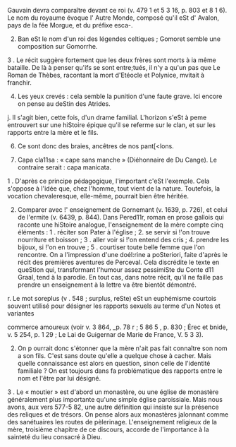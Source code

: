 Gauvain devra comparaître devant ce roi (v. 479 1 et 5 3 16, p. 803 et 8 1 6). Le nom du royaume évoque l' Autre Monde, composé qu'il eSt d' Avalon, pays de la fée Morgue, et du préfixe esca-.

2. Ban eSt le nom d'un roi des légendes celtiques ; Gomoret semble une composition sur Gomorrhe.

3 . Le récit suggère fortement que les deux frères sont morts à ia même bataille. De là à penser qu'ifs se sont entre;tués, il n'y a qu'un pas que Le Roman de Thèbes, racontant la mort d'Etéocle et Polynice, mvitait à franchir.

4. Les yeux crevés : cela semble la punition d'une faute grave. Ici encore on pense au deStin des Atrides.

j. Il s'agit bien, cette fois, d'un drame familial. L'horizon s'eSt à peme entrouvert sur une hiStoire épique qu'il se referme sur le clan, et sur les rapports entre la mère et le fils.

6. Ce sont donc des braies, ancêtres de nos pant[<lons.

7. Capa cla11sa : « cape sans manche » (Diéhonnaire de Du Cange). Le contraire serait : capa manicata.


1 . D'après ce principe pédagogique, l'important c'eSt l'exemple. Cela s'oppose à l'idée que, chez l'homme, tout vient de la nature. Toutefois, la vocation chevaleresque, elle-même, pourrait bien être héritée.

2. Comparer avec !' enseignement de Gornemant (v. 1639, p. 726), et celui de l'ermite (v. 6439, p. 844). Dans Pered11r, roman en prose gallois qui raconte une hiStoire analogue, l'enseignement de la mère compte cinq éléments : 1 . réciter son Pater à l'église ; 2. se servir si !'on trouve nourriture et boisson ; 3 . aller voir si !'on entend des cris ; 4. prendre les bijoux, si !'on en trouve ; 5 . courtiser toute belle femme que l'on rencontre. On a l'impression d'une doél:rine a poSteriori, faite d'après le récit des premières aventures de Perceval. Cela discrédite le texte en queStion qui, transformant l'humour assez pessimiSte du Conte d11 Graal, tend à la parodie. En tout cas, dans notre récit, qu'il ne faille pas prendre un enseignement à la lettre va être bientôt démontré.


r. Le mot soreplus (v . 548 ; surplus, reSte) eSt un euphémisme courtois souvent utilisé pour désigner les rapports sexuels au terme d'un Notes et variantes

commerce amoureux (voir v. 3 864, _p. 78 r ; 5 86 5 , p. 830 ; Érec et bnide, v. 5 254, p. 1 29 ; Le Lai de Guigernar de Marie de France, V. 5 3 3).

2. On p ourrait donc s'étonner que la mère n'ait pas fait connaître son nom a son fils. C'est sans doute qu'elle a quelque chose à cacher. Mais quelle connaissance est alors en question, sinon celle de l'identité familiale ? On est toujours dans fa problématique des rapports entre le nom et l'être par lui désigné.

3 . Le « moutier » est d'abord un monastère, ou une église de monastère généralement plus importante qu'une simple église paroissiale. Mais nous avons, aux vers 577-5 82, une autre définition qui insiste sur la présence des reliques et de trésors. On pense alors aux monastères jalonnant comme des sanétuaires les routes de pèlerinage. L'enseignement religieux de la mère, troisième chapitre de ce discours, accorde de l'importance à la sainteté du lieu consacré à Dieu.